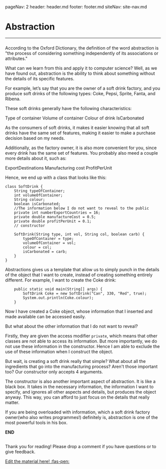 <frontmatter>
  pageNav: 2
  header: header.md
  footer: footer.md
  siteNav: site-nav.md
</frontmatter>

<br> 

# Abstraction
<hr>

### 

According to the Oxford Dictionary, the definition of the word abstraction is "the process of considering something independently of its associations or attributes." 

What can we learn from this and apply it to computer science? Well, as we have found out, abstraction is the ability to think about something without the details of its specific features. 

For example, let’s say that you are the owner of a soft drink factory, and you produce soft drinks of the following types: Coke, Pepsi, Sprite, Fanta, and Ribena.

These soft drinks generally have the following characteristics:

Type of container
Volume of container
Colour of drink
IsCarbonated

As the consumers of soft drinks, it makes it easier knowing that all soft drinks have the same set of features, making it easier to make a purchase decision based on my needs. 

Additionally, as the factory owner, it is also more convenient for you, since every drink has the same set of features. You probably also meed a couple more details about it, such as:

ExportDestinations
Manufacturing cost
ProfitPerUnit

Hence, we end up with a class that looks like this:
 
```
class SoftDrink {
    String typeOfContainer;
    int volumeOfContainer;
    String colour;
    boolean isCarbonated;
    //The information below I do not want to reveal to the public
    private int numberExportCountries = 16;
    private double manufactureCost = 0.5;
    private double profitPerUnit = 0.1;
    // constructor
    
    SoftDrink(String type, int vol, String col, boolean carb) {
        typeOfContainer = type;
        volumeOfContainer = vol;
        colour = col;
        isCarbonated = carb;
    }
}
```

Abstractions gives us a template that allow us to simply punch in the details of the object that I want to create, instead of creating something entirely different. For example, I want to create the Coke drink:
```
    public static void main(String[] args) {
        SoftDrink Coke = new SoftDrink("Can", 330, "Red", true);
        System.out.println(Coke.colour);
    }
```

Now I have created a Coke object, whose information that I inserted and made available can be accessed easily. 

But what about the other information that I do not want to reveal?

Firstly, they are given the access modifier `private`, which means that other classes are not able to access its information.
But more importantly, we do not use these information in the constructor. Hence I am able to exclude the use of these information 
when I construct the object.

But wait, is creating a soft drink really that simple? What about all the ingredients that go into the manufacturing process? Aren't those important too? Our constructor only accepts 4 arguments. 

The constructor is also another important aspect of abstraction. It is like a black box. It takes in the necessary information, the information I want to specify, and ignores all other aspects and details, but produces the object anyway. This way, you can afford to just focus on the details that really matter.

If you are being overloaded with information, which a soft drink factory owner(who also writes programmes!) definitely is, abstraction is one of the most powerful tools in his box.

**END**

##
Thank you for reading! Please drop a comment if you have questions or to give feedback.

<!-- DO NOT DELETE THIS LINK --> 
[Edit the material here! :fas-pen:](https://github.com/nus-cs2030/1920-s2/edit/master/contents/textbook/lecture01/abstraction/abstraction.md)
<!-- DO NOT DELETE THIS LINK --> 
